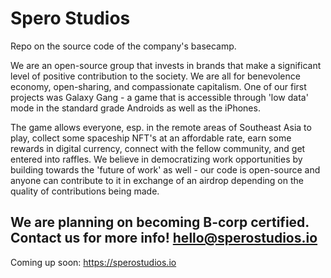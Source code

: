 # Spero Studios

Repo on the source code of the company's basecamp.

We are an open-source group that invests in brands that make a significant level of positive contribution to the society. We are all for benevolence economy, open-sharing, and compassionate capitalism. One of our first projects was Galaxy Gang - a game that is accessible through 'low data' mode in the standard grade Androids as well as the iPhones.

The game allows everyone, esp. in the remote areas of Southeast Asia to play, collect some spaceship NFT's at an affordable rate, earn some rewards in digital currency, connect with the fellow community, and get entered into raffles. We believe in democratizing work opportunities by building towards the 'future of work' as well - our code is open-source and anyone can contribute to it in exchange of an airdrop depending on the quality of contributions being made.

We are planning on becoming B-corp certified.
Contact us for more info!
hello@sperostudios.io
--
Coming up soon: https://sperostudios.io
